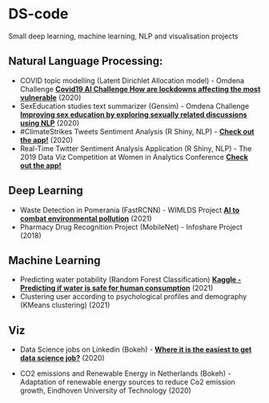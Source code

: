 # DS-code
Small deep learning, machine learning, NLP and visualisation projects


## Natural Language Processing:
- COVID topic modelling (Latent Dirichlet Allocation model) - Omdena Challenge **[Covid19 AI Challenge How are lockdowns affecting the most vulnerable](https://spectrum.ieee.org/covid19-ai-challenge-how-are-lockdowns-affecting-the-most-vulnerable)** (2020)
- SexEducation studies text summarizer (Gensim) - Omdena Challenge **[Improving sex education by exploring sexually related discussions using NLP](https://medium.com/omdena/improving-sex-education-by-exploring-sexually-related-discussions-using-nlp-780a8e09d338)** (2020)
- #ClimateStrikes Tweets Sentiment Analysis (R Shiny, NLP) - **[Check out the app!](https://mkortas.shinyapps.io/The-Greta-Effect/)** (2020)
- Real-Time Twitter Sentiment Analysis Application (R Shiny, NLP) - The 2019 Data Viz Competition at Women in Analytics Conference **[Check out the app!](https://mkortas.shinyapps.io/test3/)** 

## Deep Learning
- Waste Detection in Pomerania (FastRCNN) - WIMLDS Project **[AI to combat environmental pollution](https://towardsdatascience.com/ai-to-combat-environmental-pollution-6d58b0bf6a1)**  (2021)
- Pharmacy Drug Recognition Project (MobileNet) - Infoshare Project (2018)


## Machine Learning
- Predicting water potability (Random Forest Classification) **[Kaggle - Predicting if water is safe for human consumption](https://www.kaggle.com/adityakadiwal/water-potability)** (2021)
- Clustering user according to psychological profiles and demography (KMeans clustering) (2021)

## Viz
- Data Science jobs on Linkedin (Bokeh) -  **[Where it is the easiest to get data science job?](https://towardsdatascience.com/where-it-is-the-easiest-to-get-data-science-job-not-where-you-may-think-28e33ec652b3)** (2020)

- CO2 emissions and Renewable Energy in Netherlands (Bokeh) - Adaptation of renewable energy sources to reduce Co2 emission growth, Eindhoven University of Technology (2020)




